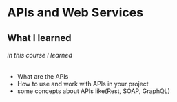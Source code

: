 # APIs and Web Services

## What I learned

###### in this course I learned

- What are the APIs 
- How to use and work with APIs in your project
- some concepts about APIs like(Rest, SOAP, GraphQL)
 
